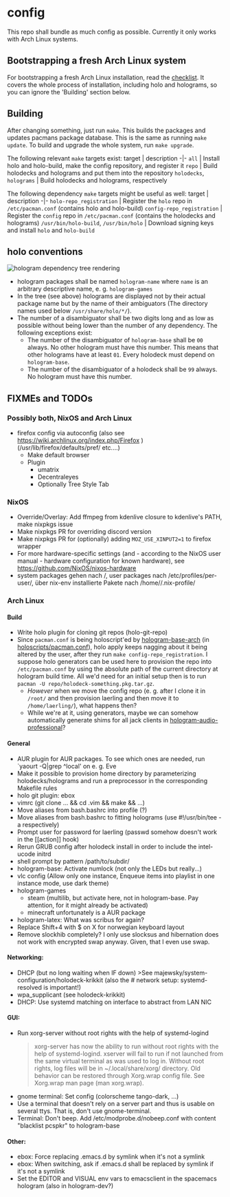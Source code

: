 # config

This repo shall bundle as much config as possible.
Currently it only works with Arch Linux systems.


## Bootstrapping a fresh Arch Linux system

For bootstrapping a fresh Arch Linux installation, read the [checklist](./checklist.md).
It covers the whole process of installation, including holo and holograms, so you can ignore the 'Building' section below.


## Building

After changing something, just run `make`. This builds the packages and updates pacmans package database.
This is the same as running `make update`. To build and upgrade the whole system, run `make upgrade`.

The following relevant `make` targets exist:
target | description
-|-
`all` | Install holo and holo-build, make the config repository, and register it
`repo` | Build holodecks and holograms and put them into the repository
`holodecks`, `holograms` | Build holodecks and holograms, respectively

The following dependency `make` targets might be useful as well:
target | description
-|-
`holo-repo_registration` | Register the `holo` repo in `/etc/pacman.conf` (contains holo and holo-build)
`config-repo_registration` | Register the `config` repo in `/etc/pacman.conf` (contains the holodecks and holograms)
`/usr/bin/holo-build`, `/usr/bin/holo` | Download signing keys and install `holo` and `holo-build`


## holo conventions

![hologram dependency tree rendering](./tree.png)

- hologram packages shall be named `hologram-name` where `name` is an arbitrary descriptive name, e.&nbsp;g. `hologram-games`
- In the tree (see above) holograms are displayed not by their actual package name but by the name of their ambiguators (The directory names used below `/usr/share/holo/*/`).
- The number of a disambiguator shall be two digits long and as low as possible without being lower than the number of any dependency. The following exceptions exist:
  - The number of the disambiguator of `hologram-base` shall be `00` always. No other hologram must have this number. This means that other holograms have at least `01`. Every holodeck must depend on `hologram-base`.
  - The number of the disambiguator of a holodeck shall be `99` always. No hologram must have this number.


## FIXMEs and TODOs

### Possibly both, NixOS and Arch Linux
- firefox config via autoconfig (also see https://wiki.archlinux.org/index.php/Firefox ) (/usr/lib/firefox/defaults/pref/ etc....)
  - Make default browser
  - Plugin
    - umatrix
    - Decentraleyes
    - Optionally Tree Style Tab

### NixOS
- Override/Overlay: Add ffmpeg from kdenlive closure to kdenlive's PATH, make nixpkgs issue
- Make nixpkgs PR for overriding discord version
- Make nixpkgs PR for (optionally) adding `MOZ_USE_XINPUT2=1` to firefox wrapper
- For more hardware-specific settings (and - according to the NixOS user manual - hardware configuration for known hardware), see https://github.com/NixOS/nixos-hardware
- system packages gehen nach /, user packages nach /etc/profiles/per-user/<user>, über nix-env installierte Pakete nach /home/<user>/.nix-profile/

### Arch Linux

#### Build
- Write holo plugin for cloning git repos (holo-git-repo)
- Since `pacman.conf` is being holoscript'ed by [hologram-base-arch](./hologram-base-arch) (in [holoscripts/pacman.conf](./holoscripts/pacman.conf)), holo apply keeps nagging about it being altered by the user, after they run `make config-repo_registration`. I suppose holo generators can be used here to provision the repo into `/etc/pacman.conf` by using the absolute path of the current directory at hologram build time. All we'd need for an initial setup then is to run `pacman -U repo/holodeck-something.pkg.tar.gz`.
  - *However* when we move the config repo (e.&nbsp;g. after I clone it in `/root/` and then provision laerling and then move it to `/home/laerling/`), what happens then?
  - While we're at it, using generators, maybe we can somehow automatically generate shims for all jack clients in [hologram-audio-professional](./hologram-audio-professional)?

#### General
- AUR plugin for AUR packages. To see which ones are needed, run `yaourt -Q|grep ^local' on e.&nbsp;g. Eve
- Make it possible to provision home directory by parameterizing holodecks/holograms and run a preprocessor in the corresponding Makefile rules
- holo git plugin: ebox
- vimrc (git clone ... && cd .vim && make && ...)
- Move aliases from bash.bashrc into profile (?)
- Move aliases from bash.bashrc to fitting holograms (use #!/usr/bin/tee -a respectively)
- Prompt user for password for laerling (passwd somehow doesn't work in the [[action]] hook)
- Rerun GRUB config after holodeck install in order to include the intel-ucode initrd
- shell prompt by pattern <git-repo-name>/path/to/subdir/
- hologram-base: Activate numlock (not only the LEDs but really...)
- vlc config (Allow only one instance, Enqueue items into playlist in one instance mode, use dark theme)
- hologram-games
  - steam (multilib, but activate here, not in hologram-base. Pay attention, for it might already be activated)
  - minecraft unfortunately is a AUR package
- hologram-latex: What was scribus for again?
- Replace Shift+4 with $ on X for norwegian keyboard layout
- Remove slockhib completely? I only use slocksus and hibernation does not work with encrypted swap anyway. Given, that I even use swap.

#### Networking:
- DHCP (but no long waiting when IF down) >See majewsky/system-configuration/holodeck-krikkit (also the # network setup: systemd-resolved is important!)
- wpa_supplicant (see holodeck-krikkit)
- DHCP: Use systemd matching on interface to abstract from LAN NIC

#### GUI:
- Run xorg-server without root rights with the help of systemd-logind
  > xorg-server has now the ability to run without root rights with
  > the help of systemd-logind. xserver will fail to run if not launched
  > from the same virtual terminal as was used to log in.
  > Without root rights, log files will be in ~/.local/share/xorg/ directory.
  > Old behavior can be restored through Xorg.wrap config file.
  > See Xorg.wrap man page (man xorg.wrap).
- gnome terminal: Set config (colorscheme tango-dark, ...)
- Use a terminal that doesn't rely on a server part and thus is usable on several ttys. That is, don't use gnome-terminal.
- Terminal: Don't beep. Add /etc/modprobe.d/nobeep.conf with content "blacklist pcspkr" to hologram-base

#### Other:
- ebox: Force replacing .emacs.d by symlink when it's not a symlink
- ebox: When switching, ask if .emacs.d shall be replaced by symlink if it's not a symlink
- Set the EDITOR and VISUAL env vars to emacsclient in the spacemacs hologram (also in hologram-dev?)
